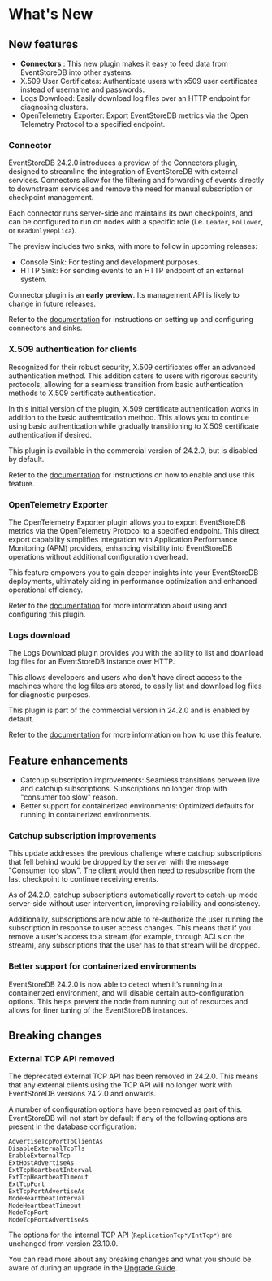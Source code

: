 # What's New

## New features

* **Connectors** <Badge type="tip" text="Early preview" vertical="middle" />: This new plugin makes it easy to feed data from EventStoreDB into other systems.
* X.509 User Certificates: Authenticate users with x509 user certificates instead of username and passwords.
* Logs Download: Easily download log files over an HTTP endpoint for diagnosing clusters.
* OpenTelemetry Exporter: Export EventStoreDB metrics via the Open Telemetry Protocol to a specified endpoint.

### Connector <Badge type="tip" text="Early preview" vertical="middle" /> <Badge type="warning" text="Commercial" vertical="middle" />

EventStoreDB 24.2.0 introduces a preview of the Connectors plugin, designed to streamline the integration of EventStoreDB with external services. Connectors allow for the filtering and forwarding of events directly to downstream services and remove the need for manual subscription or checkpoint management.

Each connector runs server-side and maintains its own checkpoints, and can be configured to run on nodes with a specific role (i.e. `Leader`, `Follower`, or `ReadOnlyReplica`).

The preview includes two sinks, with more to follow in upcoming releases:
* Console Sink: For testing and development purposes.
* HTTP Sink: For sending events to an HTTP endpoint of an external system.

Connector plugin is an **early preview**. Its management API is likely to change in future releases.

Refer to the [documentation](/connectors/README.md) for instructions on setting up and configuring connectors and sinks.

### X.509 authentication for clients <Badge type="warning" text="Commercial" vertical="middle" />

Recognized for their robust security, X.509 certificates offer an advanced authentication method. This addition caters to users with rigorous security protocols, allowing for a seamless transition from basic authentication methods to X.509 certificate authentication.

In this initial version of the plugin, X.509 certificate authentication works in addition to the basic authentication method. This allows you to continue using basic authentication while gradually transitioning to X.509 certificate authentication if desired.

This plugin is available in the commercial version of 24.2.0, but is disabled by default.

Refer to the [documentation](security.md#user-x509-certificates) for instructions on how to enable and use this feature.

### OpenTelemetry Exporter <Badge type="warning" text="Commercial" vertical="middle" />

The OpenTelemetry Exporter plugin allows you to export EventStoreDB metrics via the OpenTelemetry Protocol to a specified endpoint.
This direct export capability simplifies integration with Application Performance Monitoring (APM) providers, enhancing visibility into EventStoreDB operations without additional configuration overhead.

This feature empowers you to gain deeper insights into your EventStoreDB deployments, ultimately aiding in performance optimization and enhanced operational efficiency.

Refer to the [documentation](metrics.md#otlp-exporter) for more information about using and configuring this plugin.

### Logs download <Badge type="warning" text="Commercial" vertical="middle" />

The Logs Download plugin provides you with the ability to list and download log files for an EventStoreDB instance over HTTP.

This allows developers and users who don't have direct access to the machines where the log files are stored, to easily list and download log files for diagnostic purposes.

This plugin is part of the commercial version in 24.2.0 and is enabled by default.

Refer to the [documentation](diagnostics.md#downloading-log-files)
for more information on how to use this feature.

## Feature enhancements

* Catchup subscription improvements: Seamless transitions between live and catchup subscriptions. Subscriptions no longer drop with "consumer too slow" reason.
* Better support for containerized environments: Optimized defaults for running in containerized environments.


### Catchup subscription improvements

This update addresses the previous challenge where catchup subscriptions that fell behind would be dropped by the server with the message "Consumer too slow". The client would then need to resubscribe from the last checkpoint to continue receiving events.

As of 24.2.0, catchup subscriptions automatically revert to catch-up mode server-side without user intervention, improving reliability and consistency.

Additionally, subscriptions are now able to re-authorize the user running the subscription in response to user access changes. This means that if you remove a user's access to a stream (for example, through ACLs on the stream), any subscriptions that the user has to that stream will be dropped.

### Better support for containerized environments

EventStoreDB 24.2.0 is now able to detect when it’s running in a containerized environment, and will disable certain auto-configuration options. This helps prevent the node from running out of resources and allows for finer tuning of the EventStoreDB instances.

## Breaking changes

### External TCP API removed

The deprecated external TCP API has been removed in 24.2.0. This means that any external clients using the TCP API will no longer work with EventStoreDB versions 24.2.0 and onwards.

A number of configuration options have been removed as part of this. EventStoreDB will not start by default if any of the following options are present in the database configuration:

```
AdvertiseTcpPortToClientAs
DisableExternalTcpTls
EnableExternalTcp
ExtHostAdvertiseAs
ExtTcpHeartbeatInterval
ExtTcpHeartbeatTimeout
ExtTcpPort
ExtTcpPortAdvertiseAs
NodeHeartbeatInterval
NodeHeartbeatTimeout
NodeTcpPort
NodeTcpPortAdvertiseAs
```

The options for the internal TCP API (`ReplicationTcp*/IntTcp*`) are unchanged from version 23.10.0.

You can read more about any breaking changes and what you should be aware of during an upgrade in the [Upgrade Guide](/upgrade-guide.md).
